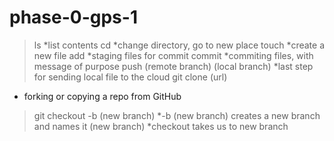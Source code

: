 # phase-0-gps-1
>ls
*list contents
>cd
*change directory, go to new place
>touch
*create a new file
>add
*staging files for commit
>commit
*commiting files, with message of purpose
>push (remote branch) (local branch)
*last step for sending local file to the cloud
>git clone (url)
* forking or copying a repo from GitHub
>git checkout -b (new branch)
*-b (new branch) creates a new branch and names it (new branch)
*checkout takes us to new branch